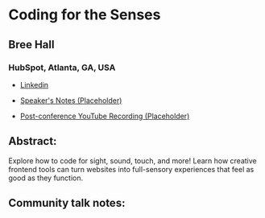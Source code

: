 # Coding for the Senses 

## Bree Hall
### HubSpot, Atlanta, GA, USA 
- [Linkedin](https://www.linkedin.com/in/briannahall0) 

- [Speaker's Notes (Placeholder)]()
- [Post-conference YouTube Recording (Placeholder)]()
## Abstract: 

Explore how to code for sight, sound, touch, and more! Learn how creative frontend tools can turn websites into full-sensory experiences that feel as good as they function.
## Community talk notes: 